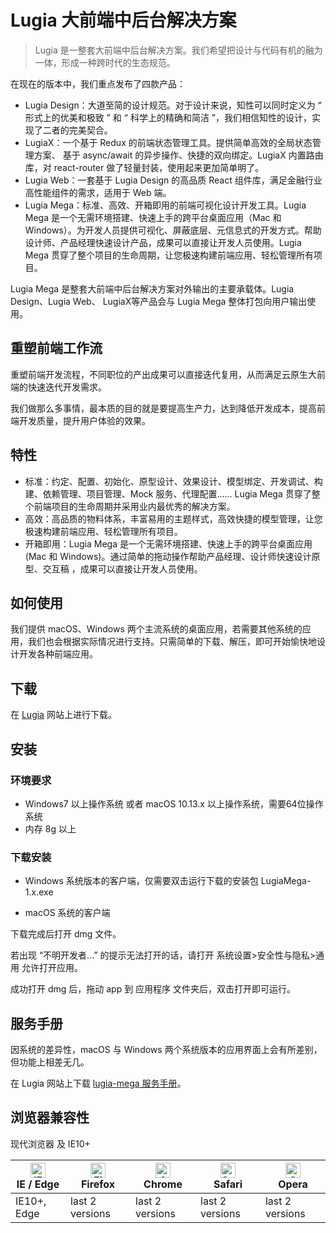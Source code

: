 # Lugia 大前端中后台解决方案

> Lugia 是一整套大前端中后台解决方案。我们希望把设计与代码有机的融为一体，形成一种跨时代的生态规范。

在现在的版本中，我们重点发布了四款产品：

- Lugia Design：大道至简的设计规范。对于设计来说，知性可以同时定义为 “ 形式上的优美和极致 ” 和 “ 科学上的精确和简洁 ”，我们相信知性的设计，实现了二者的完美契合。
- LugiaX：一个基于 Redux 的前端状态管理工具。提供简单高效的全局状态管理方案、 基于 async/await 的异步操作、快捷的双向绑定。LugiaX 内置路由库，对 react-router 做了轻量封装，使用起来更加简单明了。
- Lugia Web：一套基于 Lugia Design 的高品质 React 组件库，满足金融行业高性能组件的需求，适用于 Web 端。
- Lugia Mega：标准、高效、开箱即用的前端可视化设计开发工具。Lugia Mega 是一个无需环境搭建、快速上手的跨平台桌面应用（Mac 和 Windows）。为开发人员提供可视化、屏蔽底层、元信息式的开发方式。帮助设计师、产品经理快速设计产品，成果可以直接让开发人员使用。Lugia Mega 贯穿了整个项目的生命周期，让您极速构建前端应用、轻松管理所有项目。

Lugia Mega 是整套大前端中后台解决方案对外输出的主要承载体。Lugia Design、Lugia Web、 LugiaX等产品会与 Lugia Mega 整体打包向用户输出使用。

## 重塑前端工作流

重塑前端开发流程，不同职位的产出成果可以直接迭代复用，从而满足云原生大前端的快速迭代开发需求。

我们做那么多事情，最本质的目的就是要提高生产力，达到降低开发成本，提高前端开发质量，提升用户体验的效果。

## 特性

- 标准：约定、配置、初始化、原型设计、效果设计、模型绑定、开发调试、构 建、依赖管理、项目管理、Mock 服务、代理配置...... Lugia Mega 贯穿了整个前端项目的生命周期并采用业内最优秀的解决方案。
- 高效：高品质的物料体系，丰富易用的主题样式，高效快捷的模型管理，让您极速构建前端应用、轻松管理所有项目。 
- 开箱即用：Lugia Mega 是一个无需环境搭建、快速上手的跨平台桌面应用(Mac 和 Windows)。通过简单的拖动操作帮助产品经理、设计师快速设计原型、交互稿
，成果可以直接让开发人员使用。

## 如何使用

我们提供 macOS、Windows 两个主流系统的桌面应用，若需要其他系统的应用，我们也会根据实际情况进行支持。只需简单的下载、解压，即可开始愉快地设计开发各种前端应用。

## 下载
在 [Lugia](http://lugia.tech) 网站上进行下载。

## 安装

### 环境要求

- Windows7 以上操作系统 或者 macOS 10.13.x 以上操作系统，需要64位操作系统
- 内存 8g 以上

### 下载安装

- Windows 系统版本的客户端，仅需要双击运行下载的安装包 LugiaMega-1.x.exe

- macOS 系统的客户端

下载完成后打开 dmg 文件。

若出现 “不明开发者...” 的提示无法打开的话，请打开 系统设置>安全性与隐私>通
用 允许打开应用。

成功打开 dmg 后，拖动 app 到 应用程序 文件夹后，双击打开即可运行。

## 服务手册

因系统的差异性，macOS 与 Windows 两个系统版本的应用界面上会有所差别，但功能上相差无几。

在 Lugia 网站上下载 [lugia-mega 服务手册](http://lugia.tech)。

## 浏览器兼容性

现代浏览器 及 IE10+

| [<img src="https://raw.githubusercontent.com/alrra/browser-logos/master/src/edge/edge_48x48.png" alt="IE / Edge" width="24px" height="24px" />](http://godban.github.io/browsers-support-badges/)</br>IE / Edge | [<img src="https://raw.githubusercontent.com/alrra/browser-logos/master/src/firefox/firefox_48x48.png" alt="Firefox" width="24px" height="24px" />](http://godban.github.io/browsers-support-badges/)</br>Firefox | [<img src="https://raw.githubusercontent.com/alrra/browser-logos/master/src/chrome/chrome_48x48.png" alt="Chrome" width="24px" height="24px" />](http://godban.github.io/browsers-support-badges/)</br>Chrome | [<img src="https://raw.githubusercontent.com/alrra/browser-logos/master/src/safari/safari_48x48.png" alt="Safari" width="24px" height="24px" />](http://godban.github.io/browsers-support-badges/)</br>Safari | [<img src="https://raw.githubusercontent.com/alrra/browser-logos/master/src/opera/opera_48x48.png" alt="Opera" width="24px" height="24px" />](http://godban.github.io/browsers-support-badges/)</br>Opera |
| --------------------------------------------------------------------------------------------------------------------------------------------------------------------------------------------------------------- | ----------------------------------------------------------------------------------------------------------------------------------------------------------------------------------------------------------------- | ------------------------------------------------------------------------------------------------------------------------------------------------------------------------------------------------------------- | ------------------------------------------------------------------------------------------------------------------------------------------------------------------------------------------------------------- | --------------------------------------------------------------------------------------------------------------------------------------------------------------------------------------------------------- |
| IE10+, Edge                                                                                                                                                                                                     | last 2 versions                                                                                                                                                                                                   | last 2 versions                                                                                                                                                                                               | last 2 versions                                                                                                                                                                                               | last 2 versions                                                                                                                                                                                           |
